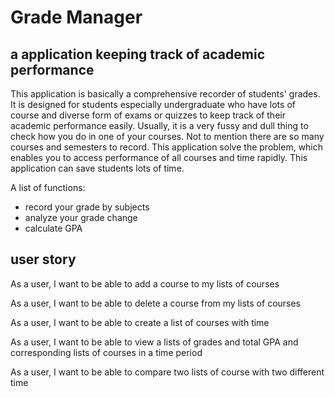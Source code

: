 # Grade Manager

## a application keeping track of academic performance

This application is basically a comprehensive recorder of students' grades. 
It is designed for students especially undergraduate 
who have lots of course and diverse form of exams or quizzes to keep track 
of their academic performance easily. Usually, it is a very fussy and dull thing to 
check how you do in one of your courses. Not to mention there are so many courses 
and semesters to record. This application solve the problem, which enables you to access 
performance of all courses and time rapidly. This application can 
save students lots of time.

A list of functions:
- record your grade by subjects
- analyze your grade change
- calculate GPA

## user story

As a user, I want to be able to add a course to my lists of courses

As a user, I want to be able to delete a course from my lists of courses

As a user, I want to be able to create a list of courses with time 

As a user, I want to be able to view a lists of grades and total GPA and corresponding lists of courses in a time period

As a user, I want to be able to compare two lists of course with two different time